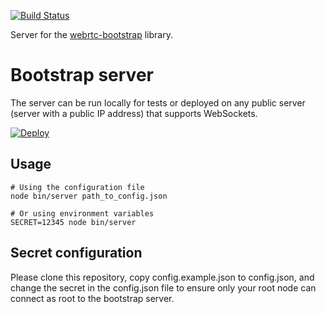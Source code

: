 [![Build Status](https://travis-ci.org/elavoie/webrtc-bootstrap-server.svg?branch=master)](https://travis-ci.org/elavoie/webrtc-bootstrap-server)

Server for the [webrtc-bootstrap](https://github.com/elavoie/webrtc-bootstrap) library.

# Bootstrap server

The server can be run locally for tests or deployed on any public server
(server with a public IP address) that supports WebSockets.

[![Deploy](https://www.herokucdn.com/deploy/button.svg)](https://heroku.com/deploy)

## Usage

    # Using the configuration file
    node bin/server path_to_config.json

    # Or using environment variables
    SECRET=12345 node bin/server

## Secret configuration

Please clone this repository, copy config.example.json to config.json, and
change the secret in the config.json file to ensure only your root node can
connect as root to the bootstrap server.
